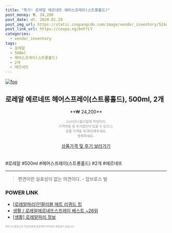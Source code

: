 ```yaml
--- 
title: "특가! 로레알 에르네뜨 헤어스프레이(스트롱홀드)" 
post_money: ₩. 24,200 
post_date: dt. 2020.01.29 
post_img_url: https://static.coupangcdn.com/image/vendor_inventory/524a/947b97107c8b465a7b571bd933063566b8fb0858f6958ebb47999dd7a9c9.jpg 
post_link_url: https://coupa.ng/bnFrLY 
categories: 
  - vendor_inventory 
tags: 
  - 로레알 
  - 500ml 
  - 헤어스프레이(스트롱홀드) 
  - 2개 
  - 에르네뜨 
--- 
```

[![foo](https://static.coupangcdn.com/image/vendor_inventory/524a/947b97107c8b465a7b571bd933063566b8fb0858f6958ebb47999dd7a9c9.jpg)](https://coupa.ng/bnFrLY) 

## 로레알 에르네뜨 헤어스프레이(스트롱홀드), 500ml, 2개 
<p style="text-align: center;">**₩ 24,200**</p> 
<p style="text-align: center;"><span style="color: #898c8f; font-family: Georgia,Times,serif; font-size: 0.75em;">2020년01월29일에 작성되어, <br>가격변동 및 추가할인이 있을 수 있으니,<br> 상품 가격을 꼭!확인해주세요.<br>행복하세요~</span> 
</p>	 
<div markdown="0" style="text-align: center;"><a href="https://coupa.ng/bnFrLY" class="btn btn--success">상품가격 및 후기 보러가기</a></div> 
<br><br> 
  #로레알 #500ml #헤어스프레이(스트롱홀드) #2개 #에르네뜨 
<hr> 

> 편견이란 실효성이 없는 의견이다. - 암브로스 빌 


### POWER LINK

* <a href="https://blog.naver.com/sakai111/221779151208" target="_blank">[로레알파리]인팔리블 매트 리퀴드 립</a>
* <a href="https://blog.naver.com/santokki14/221788314771" target="_blank">생활 / 로레알에르네뜨스프레이 베스트 ~26위</a>
* <a href="https://blog.naver.com/santokki14/221767034343" target="_blank"> [생활] 로레알파리 정보 </a>

<span style="color: #898c8f; font-family: Georgia,Times,serif; font-size: 0.55em;">파트너스활동으로 작성자에게 일정액의 커미션이 제공될수 있습니다.</span> 
